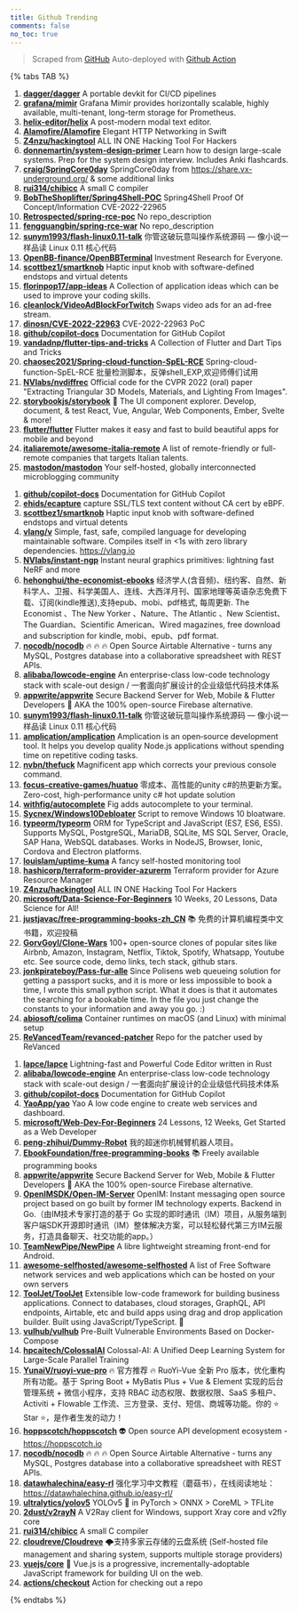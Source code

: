 ```yaml
---
title: Github Trending
comments: false
no_toc: true
---
```


> Scraped from [GitHub](https://github.com/trending)
Auto-deployed with [Github Action](https://docs.github.com/en/actions)

{% tabs TAB %}
<!-- tab Daily -->
1. [**dagger/dagger**](https://github.com/dagger/dagger)
A portable devkit for CI/CD pipelines
2. [**grafana/mimir**](https://github.com/grafana/mimir)
Grafana Mimir provides horizontally scalable, highly available, multi-tenant, long-term storage for Prometheus.
3. [**helix-editor/helix**](https://github.com/helix-editor/helix)
A post-modern modal text editor.
4. [**Alamofire/Alamofire**](https://github.com/Alamofire/Alamofire)
Elegant HTTP Networking in Swift
5. [**Z4nzu/hackingtool**](https://github.com/Z4nzu/hackingtool)
ALL IN ONE Hacking Tool For Hackers
6. [**donnemartin/system-design-primer**](https://github.com/donnemartin/system-design-primer)
Learn how to design large-scale systems. Prep for the system design interview. Includes Anki flashcards.
7. [**craig/SpringCore0day**](https://github.com/craig/SpringCore0day)
SpringCore0day from https://share.vx-underground.org/ & some additional links
8. [**rui314/chibicc**](https://github.com/rui314/chibicc)
A small C compiler
9. [**BobTheShoplifter/Spring4Shell-POC**](https://github.com/BobTheShoplifter/Spring4Shell-POC)
Spring4Shell Proof Of Concept/Information CVE-2022-22965
10. [**Retrospected/spring-rce-poc**](https://github.com/Retrospected/spring-rce-poc)
No repo_description
11. [**fengguangbin/spring-rce-war**](https://github.com/fengguangbin/spring-rce-war)
No repo_description
12. [**sunym1993/flash-linux0.11-talk**](https://github.com/sunym1993/flash-linux0.11-talk)
你管这破玩意叫操作系统源码 — 像小说一样品读 Linux 0.11 核心代码
13. [**OpenBB-finance/OpenBBTerminal**](https://github.com/OpenBB-finance/OpenBBTerminal)
Investment Research for Everyone.
14. [**scottbez1/smartknob**](https://github.com/scottbez1/smartknob)
Haptic input knob with software-defined endstops and virtual detents
15. [**florinpop17/app-ideas**](https://github.com/florinpop17/app-ideas)
A Collection of application ideas which can be used to improve your coding skills.
16. [**cleanlock/VideoAdBlockForTwitch**](https://github.com/cleanlock/VideoAdBlockForTwitch)
Swaps video ads for an ad-free stream.
17. [**dinosn/CVE-2022-22963**](https://github.com/dinosn/CVE-2022-22963)
CVE-2022-22963 PoC
18. [**github/copilot-docs**](https://github.com/github/copilot-docs)
Documentation for GitHub Copilot
19. [**vandadnp/flutter-tips-and-tricks**](https://github.com/vandadnp/flutter-tips-and-tricks)
A Collection of Flutter and Dart Tips and Tricks
20. [**chaosec2021/Spring-cloud-function-SpEL-RCE**](https://github.com/chaosec2021/Spring-cloud-function-SpEL-RCE)
Spring-cloud-function-SpEL-RCE 批量检测脚本，反弹shell_EXP,欢迎师傅们试用
21. [**NVlabs/nvdiffrec**](https://github.com/NVlabs/nvdiffrec)
Official code for the CVPR 2022 (oral) paper "Extracting Triangular 3D Models, Materials, and Lighting From Images".
22. [**storybookjs/storybook**](https://github.com/storybookjs/storybook)
📓 The UI component explorer. Develop, document, & test React, Vue, Angular, Web Components, Ember, Svelte & more!
23. [**flutter/flutter**](https://github.com/flutter/flutter)
Flutter makes it easy and fast to build beautiful apps for mobile and beyond
24. [**italiaremote/awesome-italia-remote**](https://github.com/italiaremote/awesome-italia-remote)
A list of remote-friendly or full-remote companies that targets Italian talents.
25. [**mastodon/mastodon**](https://github.com/mastodon/mastodon)
Your self-hosted, globally interconnected microblogging community
<!-- endtab -->
<!-- tab Weekly -->
1. [**github/copilot-docs**](https://github.com/github/copilot-docs)
Documentation for GitHub Copilot
2. [**ehids/ecapture**](https://github.com/ehids/ecapture)
capture SSL/TLS text content without CA cert by eBPF.
3. [**scottbez1/smartknob**](https://github.com/scottbez1/smartknob)
Haptic input knob with software-defined endstops and virtual detents
4. [**vlang/v**](https://github.com/vlang/v)
Simple, fast, safe, compiled language for developing maintainable software. Compiles itself in <1s with zero library dependencies. https://vlang.io
5. [**NVlabs/instant-ngp**](https://github.com/NVlabs/instant-ngp)
Instant neural graphics primitives: lightning fast NeRF and more
6. [**hehonghui/the-economist-ebooks**](https://github.com/hehonghui/the-economist-ebooks)
经济学人(含音频)、纽约客、自然、新科学人、卫报、科学美国人、连线、大西洋月刊、国家地理等英语杂志免费下载、订阅(kindle推送),支持epub、mobi、pdf格式, 每周更新. The Economist 、The New Yorker 、Nature、The Atlantic 、New Scientist、The Guardian、Scientific American、Wired magazines, free download and subscription for kindle, mobi、epub、pdf format.
7. [**nocodb/nocodb**](https://github.com/nocodb/nocodb)
🔥 🔥 🔥 Open Source Airtable Alternative - turns any MySQL, Postgres database into a collaborative spreadsheet with REST APIs.
8. [**alibaba/lowcode-engine**](https://github.com/alibaba/lowcode-engine)
An enterprise-class low-code technology stack with scale-out design / 一套面向扩展设计的企业级低代码技术体系
9. [**appwrite/appwrite**](https://github.com/appwrite/appwrite)
Secure Backend Server for Web, Mobile & Flutter Developers 🚀 AKA the 100% open-source Firebase alternative.
10. [**sunym1993/flash-linux0.11-talk**](https://github.com/sunym1993/flash-linux0.11-talk)
你管这破玩意叫操作系统源码 — 像小说一样品读 Linux 0.11 核心代码
11. [**amplication/amplication**](https://github.com/amplication/amplication)
Amplication is an open‑source development tool. It helps you develop quality Node.js applications without spending time on repetitive coding tasks.
12. [**nvbn/thefuck**](https://github.com/nvbn/thefuck)
Magnificent app which corrects your previous console command.
13. [**focus-creative-games/huatuo**](https://github.com/focus-creative-games/huatuo)
零成本、高性能的unity c#的热更新方案。 Zero-cost, high-performance unity c# hot update solution
14. [**withfig/autocomplete**](https://github.com/withfig/autocomplete)
Fig adds autocomplete to your terminal.
15. [**Sycnex/Windows10Debloater**](https://github.com/Sycnex/Windows10Debloater)
Script to remove Windows 10 bloatware.
16. [**typeorm/typeorm**](https://github.com/typeorm/typeorm)
ORM for TypeScript and JavaScript (ES7, ES6, ES5). Supports MySQL, PostgreSQL, MariaDB, SQLite, MS SQL Server, Oracle, SAP Hana, WebSQL databases. Works in NodeJS, Browser, Ionic, Cordova and Electron platforms.
17. [**louislam/uptime-kuma**](https://github.com/louislam/uptime-kuma)
A fancy self-hosted monitoring tool
18. [**hashicorp/terraform-provider-azurerm**](https://github.com/hashicorp/terraform-provider-azurerm)
Terraform provider for Azure Resource Manager
19. [**Z4nzu/hackingtool**](https://github.com/Z4nzu/hackingtool)
ALL IN ONE Hacking Tool For Hackers
20. [**microsoft/Data-Science-For-Beginners**](https://github.com/microsoft/Data-Science-For-Beginners)
10 Weeks, 20 Lessons, Data Science for All!
21. [**justjavac/free-programming-books-zh_CN**](https://github.com/justjavac/free-programming-books-zh_CN)
📚 免费的计算机编程类中文书籍，欢迎投稿
22. [**GorvGoyl/Clone-Wars**](https://github.com/GorvGoyl/Clone-Wars)
100+ open-source clones of popular sites like Airbnb, Amazon, Instagram, Netflix, Tiktok, Spotify, Whatsapp, Youtube etc. See source code, demo links, tech stack, github stars.
23. [**jonkpirateboy/Pass-fur-alle**](https://github.com/jonkpirateboy/Pass-fur-alle)
Since Polisens web queueing solution for getting a passport sucks, and it is more or less impossible to book a time, I wrote this small python script. What it does is that it automates the searching for a bookable time. In the file you just change the constants to your information and away you go. :)
24. [**abiosoft/colima**](https://github.com/abiosoft/colima)
Container runtimes on macOS (and Linux) with minimal setup
25. [**ReVancedTeam/revanced-patcher**](https://github.com/ReVancedTeam/revanced-patcher)
Repo for the patcher used by ReVanced
<!-- endtab -->
<!-- tab Monthly -->
1. [**lapce/lapce**](https://github.com/lapce/lapce)
Lightning-fast and Powerful Code Editor written in Rust
2. [**alibaba/lowcode-engine**](https://github.com/alibaba/lowcode-engine)
An enterprise-class low-code technology stack with scale-out design / 一套面向扩展设计的企业级低代码技术体系
3. [**github/copilot-docs**](https://github.com/github/copilot-docs)
Documentation for GitHub Copilot
4. [**YaoApp/yao**](https://github.com/YaoApp/yao)
Yao A low code engine to create web services and dashboard.
5. [**microsoft/Web-Dev-For-Beginners**](https://github.com/microsoft/Web-Dev-For-Beginners)
24 Lessons, 12 Weeks, Get Started as a Web Developer
6. [**peng-zhihui/Dummy-Robot**](https://github.com/peng-zhihui/Dummy-Robot)
我的超迷你机械臂机器人项目。
7. [**EbookFoundation/free-programming-books**](https://github.com/EbookFoundation/free-programming-books)
📚 Freely available programming books
8. [**appwrite/appwrite**](https://github.com/appwrite/appwrite)
Secure Backend Server for Web, Mobile & Flutter Developers 🚀 AKA the 100% open-source Firebase alternative.
9. [**OpenIMSDK/Open-IM-Server**](https://github.com/OpenIMSDK/Open-IM-Server)
OpenIM: Instant messaging open source project based on go built by former IM technology experts. Backend in Go.（由IM技术专家打造的基于 Go 实现的即时通讯（IM）项目，从服务端到客户端SDK开源即时通讯（IM）整体解决方案，可以轻松替代第三方IM云服务，打造具备聊天、社交功能的app。）
10. [**TeamNewPipe/NewPipe**](https://github.com/TeamNewPipe/NewPipe)
A libre lightweight streaming front-end for Android.
11. [**awesome-selfhosted/awesome-selfhosted**](https://github.com/awesome-selfhosted/awesome-selfhosted)
A list of Free Software network services and web applications which can be hosted on your own servers
12. [**ToolJet/ToolJet**](https://github.com/ToolJet/ToolJet)
Extensible low-code framework for building business applications. Connect to databases, cloud storages, GraphQL, API endpoints, Airtable, etc and build apps using drag and drop application builder. Built using JavaScript/TypeScript. 🚀
13. [**vulhub/vulhub**](https://github.com/vulhub/vulhub)
Pre-Built Vulnerable Environments Based on Docker-Compose
14. [**hpcaitech/ColossalAI**](https://github.com/hpcaitech/ColossalAI)
Colossal-AI: A Unified Deep Learning System for Large-Scale Parallel Training
15. [**YunaiV/ruoyi-vue-pro**](https://github.com/YunaiV/ruoyi-vue-pro)
🔥 官方推荐 🔥 RuoYi-Vue 全新 Pro 版本，优化重构所有功能。基于 Spring Boot + MyBatis Plus + Vue & Element 实现的后台管理系统 + 微信小程序，支持 RBAC 动态权限、数据权限、SaaS 多租户、Activiti + Flowable 工作流、三方登录、支付、短信、商城等功能。你的 ⭐️ Star ⭐️，是作者生发的动力！
16. [**hoppscotch/hoppscotch**](https://github.com/hoppscotch/hoppscotch)
👽 Open source API development ecosystem - https://hoppscotch.io
17. [**nocodb/nocodb**](https://github.com/nocodb/nocodb)
🔥 🔥 🔥 Open Source Airtable Alternative - turns any MySQL, Postgres database into a collaborative spreadsheet with REST APIs.
18. [**datawhalechina/easy-rl**](https://github.com/datawhalechina/easy-rl)
强化学习中文教程（蘑菇书），在线阅读地址：https://datawhalechina.github.io/easy-rl/
19. [**ultralytics/yolov5**](https://github.com/ultralytics/yolov5)
YOLOv5 🚀 in PyTorch > ONNX > CoreML > TFLite
20. [**2dust/v2rayN**](https://github.com/2dust/v2rayN)
A V2Ray client for Windows, support Xray core and v2fly core
21. [**rui314/chibicc**](https://github.com/rui314/chibicc)
A small C compiler
22. [**cloudreve/Cloudreve**](https://github.com/cloudreve/Cloudreve)
🌩支持多家云存储的云盘系统 (Self-hosted file management and sharing system, supports multiple storage providers)
23. [**vuejs/core**](https://github.com/vuejs/core)
🖖 Vue.js is a progressive, incrementally-adoptable JavaScript framework for building UI on the web.
24. [**actions/checkout**](https://github.com/actions/checkout)
Action for checking out a repo
<!-- endtab -->
{% endtabs %}
